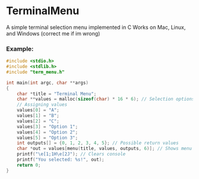 # TerminalMenu
A simple terminal selection menu implemented in C
Works on Mac, Linux, and Windows (correct me if im wrong)
### Example:
```C
#include <stdio.h>
#include <stdlib.h>
#include "term_menu.h"

int main(int argc, char **args)
{
    char *title = "Terminal Menu";
    char **values = malloc(sizeof(char) * 16 * 6); // Selection options
    // Assigning values
    values[0] = "A";
    values[1] = "B";
    values[2] = "C";
    values[3] = "Option 1";
    values[4] = "Option 2";
    values[5] = "Option 3";
    int outputs[] = {0, 1, 2, 3, 4, 5}; // Possible return values
    char *out = values[menu(title, values, outputs, 6)]; // Shows menu and gets user input
    printf("\e[1;1H\e[2J"); // Clears console
    printf("You selected: %s!", out);
    return 0;
}
```
